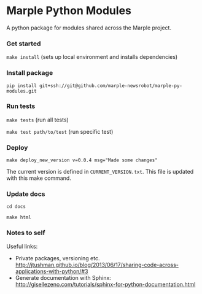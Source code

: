 # Marple Python Modules

A python package for modules shared across the Marple project.


### Get started

`make install` (sets up local environment and installs dependencies)

### Install package

`pip install git+ssh://git@github.com/marple-newsrobot/marple-py-modules.git`

### Run tests

`make tests` (run all tests)

`make test path/to/test` (run specific test)

### Deploy

`make deploy_new_version v=0.0.4 msg="Made some changes"`

The current version is defined in `CURRENT_VERSION.txt`. This file is updated with this make command.

### Update docs

`cd docs`

`make html`

### Notes to self

Useful links:

- Private packages, versioning etc. http://jtushman.github.io/blog/2013/06/17/sharing-code-across-applications-with-python/#3
- Generate documentation with Sphinx: http://gisellezeno.com/tutorials/sphinx-for-python-documentation.html

